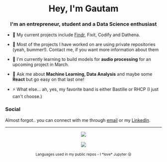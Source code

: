<h1 align="center">Hey, I'm Gautam</h1>
<h3 align="center">I'm an entrepreneur, student and a Data Science enthusiast </h3>

- 🔭 My current projects include [Findr](https://findrapp.ca/), Fixit, Codify and Dathena.

- 🌱 Most of the projects I have worked on are using private repositories (yeah, bummer!). Contact me, if you want more information about them

- 👯 I'm currently learning to build models for **audio processing** for an upcoming project in March.

- 💬 Ask me about **Machine Learning, Data Analysis** and maybe some **React** but go easy on that last one!

- ⚡ What else... ah, yes, my favorite band is either Bastille or RHCP (I just can't choose.)

### Social
Almost forgot.. you can connect with me through [email](harsh.jhunjhunwala@mail.utoronto.ca) or my [LinkedIn](https://www.linkedin.com/in/harsh-jhunjhunwala/).





<hr />
<div align="center">
  <img align="center" src="https://github-readme-stats.vercel.app/api?username=gautamgireesh&show_icons=true&theme=radical&hide_border=true">
  <br/>
    <br />
  <img align="center" src="https://github-readme-stats.codestackr.vercel.app/api/top-langs?username=gautamgireesh&layout=compact&show_icons=true&theme=radical&hide_border=true" />
  <br/>
   <br/>
  <small>Languages used in my public repos - I *love* Jupyter 😛</small>
</div>
